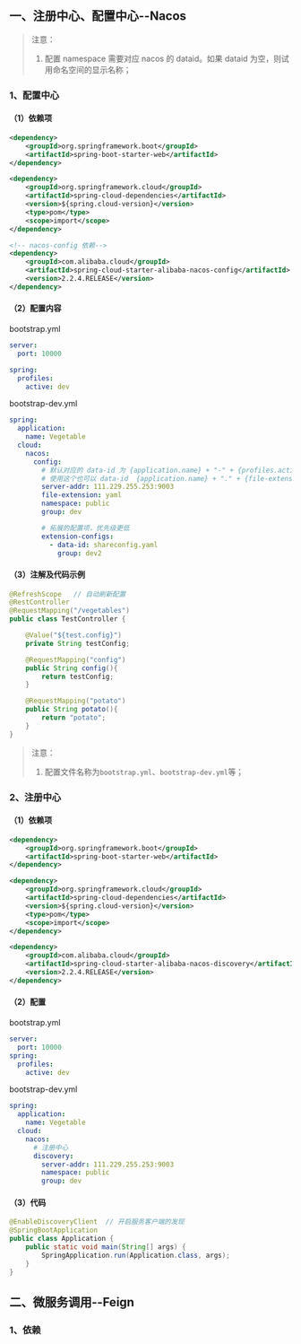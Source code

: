 ## 一、注册中心、配置中心--Nacos

> 注意：
>
> 1. 配置 namespace 需要对应 nacos 的 dataid。如果 dataid 为空，则试用命名空间的显示名称；

### 1、配置中心

#### （1）依赖项

~~~xml
<dependency>
    <groupId>org.springframework.boot</groupId>
    <artifactId>spring-boot-starter-web</artifactId>
</dependency>

<dependency>
    <groupId>org.springframework.cloud</groupId>
    <artifactId>spring-cloud-dependencies</artifactId>
    <version>${spring.cloud-version}</version>
    <type>pom</type>
    <scope>import</scope>
</dependency>

<!-- nacos-config 依赖-->
<dependency>
    <groupId>com.alibaba.cloud</groupId>
    <artifactId>spring-cloud-starter-alibaba-nacos-config</artifactId>
    <version>2.2.4.RELEASE</version>
</dependency>
~~~

#### （2）配置内容

bootstrap.yml

~~~yaml
server:
  port: 10000

spring:
  profiles:
    active: dev
~~~

bootstrap-dev.yml

~~~yaml
spring:
  application:
    name: Vegetable
  cloud:
    nacos:
      config:
        # 默认对应的 data-id 为 {application.name} + "-" + {profiles.active} + "." + {file-extension}
        # 使用这个也可以 data-id  {application.name} + "." + {file-extension}
        server-addr: 111.229.255.253:9003
        file-extension: yaml
        namespace: public
        group: dev

        # 拓展的配置项，优先级更低
        extension-configs:
          - data-id: shareconfig.yaml
            group: dev2
~~~



#### （3）注解及代码示例

~~~java
@RefreshScope	// 自动刷新配置
@RestController
@RequestMapping("/vegetables")
public class TestController {

    @Value("${test.config}")
    private String testConfig;

    @RequestMapping("config")
    public String config(){
        return testConfig;
    }

    @RequestMapping("potato")
    public String potato(){
        return "potato";
    }
}
~~~

> 注意：
>
> 1. 配置文件名称为`bootstrap.yml`、`bootstrap-dev.yml`等；

### 2、注册中心

#### （1）依赖项

~~~xml
<dependency>
    <groupId>org.springframework.boot</groupId>
    <artifactId>spring-boot-starter-web</artifactId>
</dependency>

<dependency>
    <groupId>org.springframework.cloud</groupId>
    <artifactId>spring-cloud-dependencies</artifactId>
    <version>${spring.cloud-version}</version>
    <type>pom</type>
    <scope>import</scope>
</dependency>

<dependency>
    <groupId>com.alibaba.cloud</groupId>
    <artifactId>spring-cloud-starter-alibaba-nacos-discovery</artifactId>
    <version>2.2.4.RELEASE</version>
</dependency>
~~~

#### （2）配置

bootstrap.yml

~~~yaml
server:
  port: 10000
spring:
  profiles:
    active: dev
~~~

bootstrap-dev.yml

~~~yaml
spring:
  application:
    name: Vegetable
  cloud:
    nacos:
      # 注册中心
      discovery:
        server-addr: 111.229.255.253:9003
        namespace: public
        group: dev
~~~

#### （3）代码

~~~java
@EnableDiscoveryClient	// 开启服务客户端的发现
@SpringBootApplication
public class Application {
    public static void main(String[] args) {
        SpringApplication.run(Application.class, args);
    }
}
~~~



## 二、微服务调用--Feign

### 1、依赖

~~~xml
~~~


